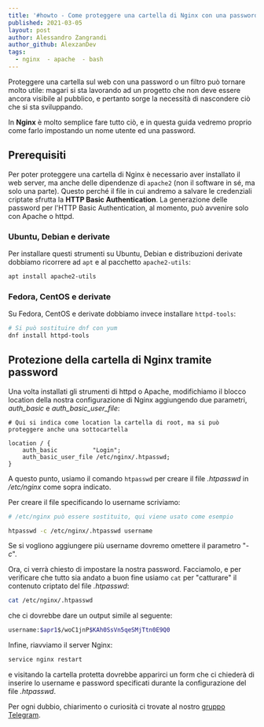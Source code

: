 ```yaml
---
title: '#howto - Come proteggere una cartella di Nginx con una password'
published: 2021-03-05
layout: post
author: Alessandro Zangrandi
author_github: AlexzanDev
tags:
  - nginx  - apache  - bash
---
```

Proteggere una cartella sul web con una password o un filtro può tornare molto utile: magari si sta lavorando ad un progetto che non deve essere ancora visibile al pubblico, e pertanto sorge la necessità di nascondere ciò che si sta sviluppando.

In **Nginx** è molto semplice fare tutto ciò, e in questa guida vedremo proprio come farlo impostando un nome utente ed una password.

## Prerequisiti

Per poter proteggere una cartella di Nginx è necessario aver installato il web server, ma anche delle dipendenze di `apache2` (non il software in sé, ma solo una parte). Questo perché il file in cui andremo a salvare le credenziali criptate sfrutta la **HTTP Basic Authentication**. La generazione delle password per l'HTTP Basic Authentication, al momento, può avvenire solo con Apache o httpd.

### Ubuntu, Debian e derivate

Per installare questi strumenti su Ubuntu, Debian e distribuzioni derivate dobbiamo ricorrere ad `apt` e al pacchetto `apache2-utils`:

```bash
apt install apache2-utils
```

### Fedora, CentOS e derivate

Su Fedora, CentOS e derivate dobbiamo invece installare `httpd-tools`:

```bash
# Si può sostituire dnf con yum
dnf install httpd-tools
```

## Protezione della cartella di Nginx tramite password

Una volta installati gli strumenti di httpd o Apache, modifichiamo il blocco location della nostra configurazione di Nginx aggiungendo due parametri, *auth_basic* e *auth_basic_user_file*:

```nginx
# Qui si indica come location la cartella di root, ma si può proteggere anche una sottocartella

location / {
    auth_basic          "Login";
    auth_basic_user_file /etc/nginx/.htpasswd;
}
```

A questo punto, usiamo il comando `htpasswd` per creare il file *.htpasswd* in */etc/nginx* come sopra indicato.

Per creare il file specificando lo username scriviamo:

```bash
# /etc/nginx può essere sostituito, qui viene usato come esempio

htpasswd -c /etc/nginx/.htpasswd username
```

Se si vogliono aggiungere più username dovremo omettere il parametro "*-c*".

Ora, ci verrà chiesto di impostare la nostra password. Facciamolo, e per verificare che tutto sia andato a buon fine usiamo `cat` per "catturare" il contenuto criptato del file *.htpasswd*: 

```bash
cat /etc/nginx/.htpasswd
```

che ci dovrebbe dare un output simile al seguente:

```bash
username:$apr1$/woC1jnP$KAh0SsVn5qeSMjTtn0E9Q0
```

Infine, riavviamo il server Nginx:

```bash
service nginx restart
```

e visitando la cartella protetta dovrebbe apparirci un form che ci chiederà di inserire lo username e password specificati durante la configurazione del file *.htpasswd*.



Per ogni dubbio, chiarimento o curiosità ci trovate al nostro [gruppo Telegram](https://t.me/linuxpeople).